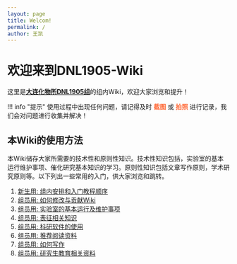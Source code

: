 ```yaml
---
layout: page
title: Welcom!
permalink: /
author: 王凯
---
```


# 欢迎来到DNL1905-Wiki

这里是[**大连化物所DNL1905组**](https://www.carhy.dicp.ac.cn/index.htm)的组内Wiki，欢迎大家浏览和提升！


!!! info "提示"
    使用过程中出现任何问题，请记得及时 <span style="color:#FF6633;">**截图**</span> 或 <span style="color:#FF6633;">**拍照**</span> 进行记录，我们会对问题进行收集并解决！


## 本Wiki的使用方法

本Wiki储存大家所需要的技术性和原则性知识。技术性知识包括，实验室的基本运行维护事项、催化研究基本知识的学习。原则性知识包括文章写作原则，学术研究原则等。以下列出一些常用的入门，供大家浏览和跳转。

1. [新生用: 组内安排和入门教程顺序](freshman_guide/TOC.md)
2. [组员用: 如何修改与贡献Wiki](how_to_edit/pre_work.md)
3. [组员用: 实验室的基本运行及维护事项](lab/TOC.md)
4. [组员用: 表征相关知识](charac/TOC.md)
5. [组员用: 科研软件的使用](software/TOC.md)
6. [组员用: 推荐阅读资料](book/book.md)
7. [组员用: 如何写作](writting/how_to_write.md)
8. [组员用: 研究生教育相关资料](resorce/proposal_report.md)
